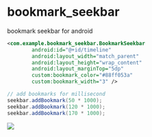 bookmark_seekbar
================

bookmark seekbar for android


```xml
<com.example.bookmark_seekbar.BookmarkSeekbar
        android:id="@+id/timeline"
        android:layout_width="match_parent"
        android:layout_height="wrap_content"
        android:layout_marginTop="5dp"
        custom:bookmark_color="#88ff053a"
        custom:bookmark_width="3" />
```

```java
// add bookmarks for millisecond
seekbar.addBookmark(50 * 1000);
seekbar.addBookmark(120 * 1000);
seekbar.addBookmark(170 * 1000);
```

![](https://raw.github.com/moltak/bookmark_seekbar/master/bookmark_seekbar.png)
